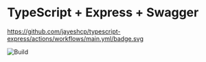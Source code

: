 # TypeScript + Express + Swagger
https://github.com/jayeshcp/typescript-express/actions/workflows/main.yml/badge.svg

![Build](https://github.com/jayeshcp/typescript-express/actions/workflows/main.yml/badge.svg?branch=main)
